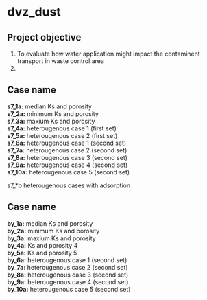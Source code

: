 # dvz_dust

## Project objective
1) To evaluate how water application might impact the contaminent transport in waste control area
2) 

## Case name
**s7_1a:** median Ks and porosity  
**s7_2a:** minimum  Ks and porosity  
**s7_3a:** maxium  Ks and porosity  
**s7_4a:** heterougenous case 1 (first set)  
**s7_5a:** heterougenous case 2 (first set)  
**s7_6a:** heterougenous case 1 (second set)  
**s7_7a:** heterougenous case 2 (second set)  
**s7_8a:** heterougenous case 3 (second set)  
**s7_9a:** heterougenous case 4 (second set)  
**s7_10a:** heterougenous case 5 (second set)  

s7_*b heterougenous cases with adsorption


## Case name
**by_1a:** median Ks and porosity  
**by_2a:** minimum  Ks and porosity  
**by_3a:** maxium  Ks and porosity  
**by_4a:** Ks and porosity 4  
**by_5a:** Ks and porosity 5  
**by_6a:** heterougenous case 1 (second set)  
**by_7a:** heterougenous case 2 (second set)  
**by_8a:** heterougenous case 3 (second set)  
**by_9a:** heterougenous case 4 (second set)  
**by_10a:** heterougenous case 5 (second set)  
